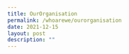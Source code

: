```yaml
---
title: OurOrganisation
permalink: /whoarewe/ourorganisation
date: 2021-12-15
layout: post
description: ""
---
```

